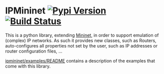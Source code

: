# IPMininet [![Pypi Version](https://img.shields.io/pypi/v/ipmininet.svg)](https://pypi.python.org/pypi/ipmininet/) [![Build Status](https://jenkins-mininet.info.ucl.ac.be/buildStatus/icon?job=ipmininet%2Fpythonversion%3Dipmininet-py2&subject=Python2.7)](https://jenkins-mininet.info.ucl.ac.be/job/ipmininet/pythonversion=ipmininet-py2/)

This is a python library, extending [Mininet](http://mininet.org), in order
to support emulation of (complex) IP networks. As such it provides new classes,
such as Routers, auto-configures all properties not set by the user, such as
IP addresses or router configuration files, ...

[ipmininet/examples/README](ipmininet/examples/README.md) 
contains a description of the examples that come with this library.
